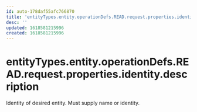 ```yaml
---
id: auto-178daf55afc766870
title: 'entityTypes.entity.operationDefs.READ.request.properties.identity.description'
desc: ''
updated: 1618581215996
created: 1618581215996
---
```

# entityTypes.entity.operationDefs.READ.request.properties.identity.description

Identity of desired entity. Must supply name or identity.